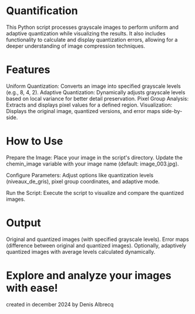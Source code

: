 # Quantification

This Python script processes grayscale images to perform uniform and adaptive quantization while visualizing the results. It also includes functionality to calculate and display quantization errors, allowing for a deeper understanding of image compression techniques.

# Features
Uniform Quantization: Converts an image into specified grayscale levels (e.g., 8, 4, 2).
Adaptive Quantization: Dynamically adjusts grayscale levels based on local variance for better detail preservation.
Pixel Group Analysis: Extracts and displays pixel values for a defined region.
Visualization: Displays the original image, quantized versions, and error maps side-by-side.

# How to Use
Prepare the Image:
Place your image in the script's directory.
Update the chemin_image variable with your image name (default: image_003.jpg).

Configure Parameters:
Adjust options like quantization levels (niveaux_de_gris), pixel group coordinates, and adaptive mode.

Run the Script:
Execute the script to visualize and compare the quantized images.

# Output
Original and quantized images (with specified grayscale levels).
Error maps (difference between original and quantized images).
Optionally, adaptively quantized images with average levels calculated dynamically.

# Explore and analyze your images with ease!

created in december 2024 by Denis Albrecq
